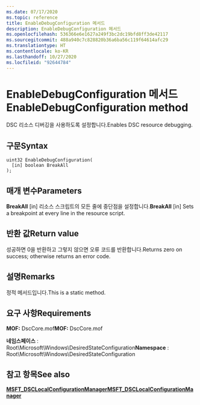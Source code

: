 ```yaml
---
ms.date: 07/17/2020
ms.topic: reference
title: EnableDebugConfiguration 메서드
description: EnableDebugConfiguration 메서드
ms.openlocfilehash: 536366e6e1627a249f3bc2dc19bfd8ff3de42117
ms.sourcegitcommit: 488a940c7c828820b36a6ba56c119f64614afc29
ms.translationtype: HT
ms.contentlocale: ko-KR
ms.lasthandoff: 10/27/2020
ms.locfileid: "92644784"
---
```

# <a name="enabledebugconfiguration-method"></a><span data-ttu-id="3b0f0-103">EnableDebugConfiguration 메서드</span><span class="sxs-lookup"><span data-stu-id="3b0f0-103">EnableDebugConfiguration method</span></span>

<span data-ttu-id="3b0f0-104">DSC 리소스 디버깅을 사용하도록 설정합니다.</span><span class="sxs-lookup"><span data-stu-id="3b0f0-104">Enables DSC resource debugging.</span></span>

## <a name="syntax"></a><span data-ttu-id="3b0f0-105">구문</span><span class="sxs-lookup"><span data-stu-id="3b0f0-105">Syntax</span></span>

```mof
uint32 EnableDebugConfiguration(
  [in] boolean BreakAll
);
```

## <a name="parameters"></a><span data-ttu-id="3b0f0-106">매개 변수</span><span class="sxs-lookup"><span data-stu-id="3b0f0-106">Parameters</span></span>

<span data-ttu-id="3b0f0-107">**BreakAll** \[in\] 리소스 스크립트의 모든 줄에 중단점을 설정합니다.</span><span class="sxs-lookup"><span data-stu-id="3b0f0-107">**BreakAll** \[in\] Sets a breakpoint at every line in the resource script.</span></span>

## <a name="return-value"></a><span data-ttu-id="3b0f0-108">반환 값</span><span class="sxs-lookup"><span data-stu-id="3b0f0-108">Return value</span></span>

<span data-ttu-id="3b0f0-109">성공하면 0을 반환하고 그렇지 않으면 오류 코드를 반환합니다.</span><span class="sxs-lookup"><span data-stu-id="3b0f0-109">Returns zero on success; otherwise returns an error code.</span></span>

## <a name="remarks"></a><span data-ttu-id="3b0f0-110">설명</span><span class="sxs-lookup"><span data-stu-id="3b0f0-110">Remarks</span></span>

<span data-ttu-id="3b0f0-111">정적 메서드입니다.</span><span class="sxs-lookup"><span data-stu-id="3b0f0-111">This is a static method.</span></span>

## <a name="requirements"></a><span data-ttu-id="3b0f0-112">요구 사항</span><span class="sxs-lookup"><span data-stu-id="3b0f0-112">Requirements</span></span>

<span data-ttu-id="3b0f0-113">**MOF:** DscCore.mof</span><span class="sxs-lookup"><span data-stu-id="3b0f0-113">**MOF:** DscCore.mof</span></span>

<span data-ttu-id="3b0f0-114">**네임스페이스** : Root\Microsoft\Windows\DesiredStateConfiguration</span><span class="sxs-lookup"><span data-stu-id="3b0f0-114">**Namespace** : Root\Microsoft\Windows\DesiredStateConfiguration</span></span>

## <a name="see-also"></a><span data-ttu-id="3b0f0-115">참고 항목</span><span class="sxs-lookup"><span data-stu-id="3b0f0-115">See also</span></span>

[<span data-ttu-id="3b0f0-116">**MSFT_DSCLocalConfigurationManager**</span><span class="sxs-lookup"><span data-stu-id="3b0f0-116">**MSFT_DSCLocalConfigurationManager**</span></span>](msft-dsclocalconfigurationmanager.md)
